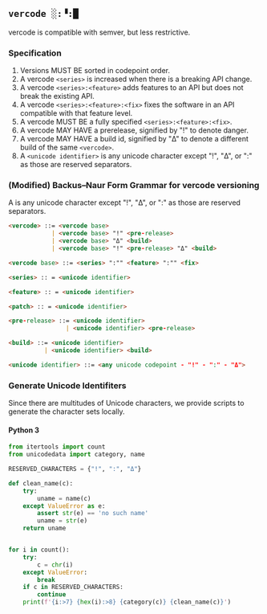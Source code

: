 ## `vercode ░:▝:█`

vercode is compatible with semver, but less restrictive.

### Specification

1. Versions MUST BE sorted in codepoint order.
2. A vercode `<series>` is increased when there is a breaking API change.
3. A vercode `<series>:<feature>` adds features to an API but does not break the existing API.
4. A vercode `<series>:<feature>:<fix>` fixes the software in an API compatible with that feature level.
5. A vercode MUST BE a fully specified `<series>:<feature>:<fix>`.
6. A vercode MAY HAVE a prerelease, signified by "!" to denote danger.
7. A vercode MAY HAVE a build id, signified by "Δ" to denote a different build of the same `<vercode>`.
8. A `<unicode identifier>` is any unicode character except "!", "Δ", or ":" as those are reserved separators.

### (Modified) Backus–Naur Form Grammar for vercode versioning

A <unicode identifier> is any unicode character except "!", "Δ", or ":" as those are reserved separators.

```markdown
<vercode> ::= <vercode base>
            | <vercode base> "!" <pre-release>
            | <vercode base> "Δ" <build>
            | <vercode base> "!" <pre-release> "Δ" <build>

<vercode base> ::= <series> ":"" <feature> ":"" <fix>

<series> :: = <unicode identifier>

<feature> :: = <unicode identifier>

<patch> :: = <unicode identifier>

<pre-release> ::= <unicode identifier>
                | <unicode identifier> <pre-release>

<build> ::= <unicode identifier>
          | <unicode identifier> <build>

<unicode identifier> ::= <any unicode codepoint - "!" - ":" - "Δ">
```

### Generate Unicode Identifiters

Since there are multitudes of Unicode characters, we provide scripts to generate the character sets locally.

#### Python 3

```python
from itertools import count
from unicodedata import category, name

RESERVED_CHARACTERS = {"!", ":", "Δ"}

def clean_name(c):
    try:
        uname = name(c)
    except ValueError as e:
        assert str(e) == 'no such name'
        uname = str(e)
    return uname


for i in count():
    try:
        c = chr(i)
    except ValueError:
        break
    if c in RESERVED_CHARACTERS:
        continue
    print(f'{i:>7} {hex(i):>8} {category(c)} {clean_name(c)}')
```
